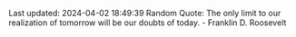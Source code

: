 Last updated: 2024-04-02 18:49:39
Random Quote: The only limit to our realization of tomorrow will be our doubts of today. - Franklin D. Roosevelt